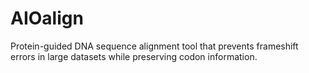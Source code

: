 # AIOalign
 Protein-guided DNA sequence alignment tool that prevents frameshift errors in large datasets while preserving codon information.
